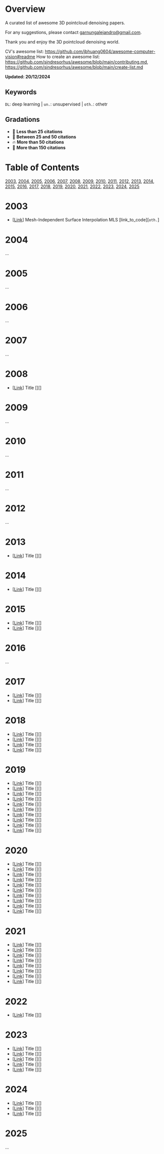# Overview
A curated list of awesome 3D pointcloud denoising papers.

For any suggestions, please contact garnungalejandro@gmail.com.

Thank you and enjoy the 3D pointcloud denoising world.

CV's awesome list: https://github.com/jbhuang0604/awesome-computer-vision#readme
How to create an awesome list: https://github.com/sindresorhus/awesome/blob/main/contributing.md, https://github.com/sindresorhus/awesome/blob/main/create-list.md

**Updated: 20/12/2024**

<h2>Keywords</h2>

`DL`: deep learning | `un.`: unsupervised | `oth.`: othetr

## Gradations
- 🔸 **Less than 25 citations**
- 🔹 **Between 25 and 50 citations**
- 🔥 **More than 50 citations**
- 🌟 **More than 150 citations**

<h1>Table of Contents</h1>

[2003](#2003), [2004](#2004), [2005](#2005), [2006](#2006), [2007](#2007), [2008](#2008), [2009](#2009), [2010](#2010), [2011](#2011), [2012](#2012), [2013](#2013), [2014](#2014), [2015](#2015), [2016](#2016), [2017](#2017), [2018](#2018), [2019](#2019), [2020](#2020), [2021](#2021), [2022](#2022), [2023](#2023), [2024](#2024), [2025](#2025)

# 2003
- [[Link](https://graphics.stanford.edu/courses/cs468-03-fall/Papers/Levin_MovingLeastSquares.pdf)] Mesh-Independent Surface Interpolation MLS [link_to_code][`oth.`]

# 2004
...

# 2005
...

# 2006
...

# 2007
...

# 2008
- [[Link]()] Title [][]

# 2009
...

# 2010
...

# 2011
...

# 2012
...

# 2013
- [[Link]()] Title [][]

# 2014
- [[Link]()] Title [][]

# 2015
- [[Link]()] Title [][]
- [[Link]()] Title [][]

# 2016
...

# 2017
- [[Link]()] Title [][]
- [[Link]()] Title [][]
  
# 2018
- [[Link]()] Title [][]
- [[Link]()] Title [][]
- [[Link]()] Title [][]
- [[Link]()] Title [][]
  
# 2019
- [[Link]()] Title [][]
- [[Link]()] Title [][]
- [[Link]()] Title [][]
- [[Link]()] Title [][]
- [[Link]()] Title [][]
- [[Link]()] Title [][]
- [[Link]()] Title [][]
- [[Link]()] Title [][]
- [[Link]()] Title [][]
- [[Link]()] Title [][]
  
# 2020
- [[Link]()] Title [][]
- [[Link]()] Title [][]
- [[Link]()] Title [][]
- [[Link]()] Title [][]
- [[Link]()] Title [][]
- [[Link]()] Title [][]
- [[Link]()] Title [][]
- [[Link]()] Title [][]
- [[Link]()] Title [][]
- [[Link]()] Title [][]
  
# 2021
- [[Link]()] Title [][]
- [[Link]()] Title [][]
- [[Link]()] Title [][]
- [[Link]()] Title [][]
- [[Link]()] Title [][]
- [[Link]()] Title [][]
- [[Link]()] Title [][]
- [[Link]()] Title [][]
  
# 2022
- [[Link]()] Title [][]

# 2023
- [[Link]()] Title [][]
- [[Link]()] Title [][]
- [[Link]()] Title [][]
- [[Link]()] Title [][]
- [[Link]()] Title [][]

# 2024
- [[Link]()] Title [][]
- [[Link]()] Title [][]
- [[Link]()] Title [][]

# 2025
...
